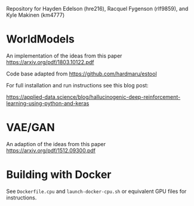 Repository for Hayden Edelson (hre216), Racquel Fygenson (rlf9859), and Kyle Makinen (km4777)

# WorldModels

An implementation of the ideas from this paper https://arxiv.org/pdf/1803.10122.pdf

Code base adapted from https://github.com/hardmaru/estool

For full installation and run instructions see this blog post:

https://applied-data.science/blog/hallucinogenic-deep-reinforcement-learning-using-python-and-keras

# VAE/GAN

An adaption of the ideas from this paper https://arxiv.org/pdf/1512.09300.pdf

# Building with Docker

See `Dockerfile.cpu` and `launch-docker-cpu.sh` or equivalent GPU files for instructions.
